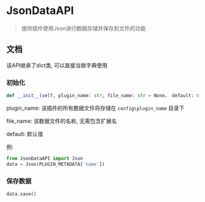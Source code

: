 # JsonDataAPI

> 提供插件使用Json进行数据存储并保存到文件的功能

## 文档

该API继承了dict类, 可以直接当做字典使用

### 初始化

```python
def __init__(self, plugin_name: str, file_name: str = None， default: dict = {})
```

plugin_name: 该插件的所有数据文件将存储在 `config\plugin_name` 目录下

file_name: 该数据文件的名称, 无需包含扩展名

default: 默认值

例:

```python
from JsonDataAPI import Json
data = Json(PLUGIN_METADATA['name'])
```

### 保存数据

```python
data.save()
```
